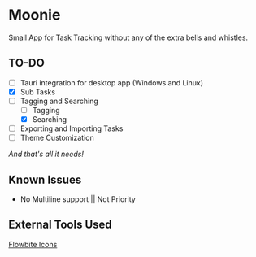 # Moonie

Small App for Task Tracking without any of the extra bells and whistles.

## TO-DO

- [ ] Tauri integration for desktop app (Windows and Linux)
- [x] Sub Tasks
- [ ] Tagging and Searching
  - [ ] Tagging
  - [x] Searching
- [ ] Exporting and Importing Tasks
- [ ] Theme Customization

_And that's all it needs!_

## Known Issues

- No Multiline support || Not Priority

## External Tools Used

[Flowbite Icons](https://flowbite.com/icons/)
